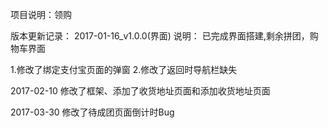 项目说明：领购

版本更新记录：
2017-01-16_v1.0.0(界面)
说明： 已完成界面搭建,剩余拼团，购物车界面

1.修改了绑定支付宝页面的弹窗
2.修改了返回时导航栏缺失

2017-02-10
修改了框架、添加了收货地址页面和添加收货地址页面

2017-03-30
修改了待成团页面倒计时Bug

